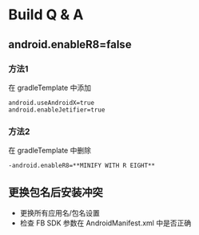# Build Q & A

## android.enableR8=false
### 方法1
在 gradleTemplate 中添加
```
android.useAndroidX=true
android.enableJetifier=true
```

### 方法2
在 gradleTemplate 中删除
```
-android.enableR8=**MINIFY WITH R EIGHT**
```

## 更换包名后安装冲突
* 更换所有应用名/包名设置
* 检查 FB SDK 参数在 AndroidManifest.xml 中是否正确